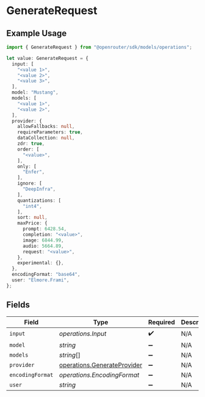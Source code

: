 # GenerateRequest

## Example Usage

```typescript
import { GenerateRequest } from "@openrouter/sdk/models/operations";

let value: GenerateRequest = {
  input: [
    "<value 1>",
    "<value 2>",
    "<value 3>",
  ],
  model: "Mustang",
  models: [
    "<value 1>",
    "<value 2>",
  ],
  provider: {
    allowFallbacks: null,
    requireParameters: true,
    dataCollection: null,
    zdr: true,
    order: [
      "<value>",
    ],
    only: [
      "Enfer",
    ],
    ignore: [
      "DeepInfra",
    ],
    quantizations: [
      "int4",
    ],
    sort: null,
    maxPrice: {
      prompt: 6428.54,
      completion: "<value>",
      image: 6844.99,
      audio: 5664.89,
      request: "<value>",
    },
    experimental: {},
  },
  encodingFormat: "base64",
  user: "Elmore.Frami",
};
```

## Fields

| Field                                                                      | Type                                                                       | Required                                                                   | Description                                                                |
| -------------------------------------------------------------------------- | -------------------------------------------------------------------------- | -------------------------------------------------------------------------- | -------------------------------------------------------------------------- |
| `input`                                                                    | *operations.Input*                                                         | :heavy_check_mark:                                                         | N/A                                                                        |
| `model`                                                                    | *string*                                                                   | :heavy_minus_sign:                                                         | N/A                                                                        |
| `models`                                                                   | *string*[]                                                                 | :heavy_minus_sign:                                                         | N/A                                                                        |
| `provider`                                                                 | [operations.GenerateProvider](../../models/operations/generateprovider.md) | :heavy_minus_sign:                                                         | N/A                                                                        |
| `encodingFormat`                                                           | *operations.EncodingFormat*                                                | :heavy_minus_sign:                                                         | N/A                                                                        |
| `user`                                                                     | *string*                                                                   | :heavy_minus_sign:                                                         | N/A                                                                        |